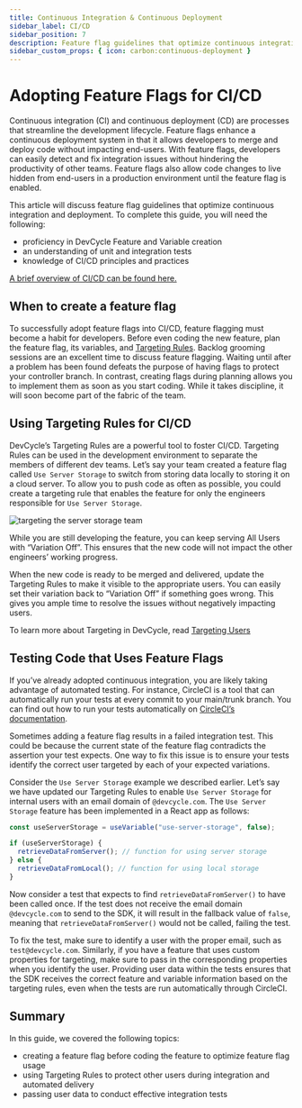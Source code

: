 ```yaml
---
title: Continuous Integration & Continuous Deployment
sidebar_label: CI/CD
sidebar_position: 7
description: Feature flag guidelines that optimize continuous integration and deployment
sidebar_custom_props: { icon: carbon:continuous-deployment }
---
```


# Adopting Feature Flags for CI/CD

Continuous integration (CI) and continuous deployment (CD) are processes that streamline the development lifecycle.
Feature flags enhance a continuous deployment system in that it allows developers to merge and deploy code without
impacting end-users. With feature flags, developers can easily detect and fix integration issues without hindering the
productivity of other teams. Feature flags also allow code changes to live hidden from end-users in a production
environment until the feature flag is enabled.

This article will discuss feature flag guidelines that optimize continuous integration and deployment. To complete this
guide, you will need the following:

- proficiency in DevCycle Feature and Variable creation
- an understanding of unit and integration tests
- knowledge of CI/CD principles and practices

[A brief overview of CI/CD can be found here.](https://devcycle.com/solutions/ci-cd)

## When to create a feature flag

To successfully adopt feature flags into CI/CD, feature flagging must become a habit for developers. Before even coding
the new feature, plan the feature flag, its variables, and [Targeting Rules](#using-targeting-rules-for-cicd). Backlog
grooming sessions are an excellent time to discuss feature flagging. Waiting until after a problem has been found
defeats the purpose of having flags to protect your controller branch. In contrast, creating flags during planning
allows you to implement them as soon as you start coding. While it takes discipline, it will soon become part of the
fabric of the team.

## Using Targeting Rules for CI/CD

DevCycle’s Targeting Rules are a powerful tool to foster CI/CD. Targeting Rules can be used in the development
environment to separate the members of different dev teams. Let’s say your team created a feature flag called
`Use Server Storage` to switch from storing data locally to storing it on a cloud server. To allow you to push code as
often as possible, you could create a targeting rule that enables the feature for only the engineers responsible for
`Use Server Storage`.

![targeting the server storage team](/august-2022-targeting-ci.png)

While you are still developing the feature, you can keep serving All Users with “Variation Off”. This ensures that the
new code will not impact the other engineers’ working progress.

When the new code is ready to be merged and delivered, update the Targeting Rules to make it visible to the appropriate
users. You can easily set their variation back to “Variation Off” if something goes wrong. This gives you ample time to
resolve the issues without negatively impacting users.

To learn more about Targeting in DevCycle, read [Targeting Users](/sdk/features)

## Testing Code that Uses Feature Flags

If you’ve already adopted continuous integration, you are likely taking advantage of automated testing. For instance,
CircleCI is a tool that can automatically run your tests at every commit to your main/trunk branch. You can find out how
to run your tests automatically on [CircleCI’s documentation](https://circleci.com/docs/config-intro).

Sometimes adding a feature flag results in a failed integration test. This could be because the current state of the
feature flag contradicts the assertion your test expects. One way to fix this issue is to ensure your tests identify the
correct user targeted by each of your expected variations.

Consider the `Use Server Storage` example we described earlier. Let’s say we have updated our Targeting Rules to enable
`Use Server Storage` for internal users with an email domain of `@devcycle.com`. The `Use Server Storage` feature has
been implemented in a React app as follows:

```jsx
const useServerStorage = useVariable("use-server-storage", false);

if (useServerStorage) {
  retrieveDataFromServer(); // function for using server storage
} else {
  retrieveDataFromLocal(); // function for using local storage
}
```

Now consider a test that expects to find `retrieveDataFromServer()` to have been called once. If the test does not
receive the email domain `@devcycle.com` to send to the SDK, it will result in the fallback value of `false`, meaning
that `retrieveDataFromServer()` would not be called, failing the test.

To fix the test, make sure to identify a user with the proper email, such as `test@devcycle.com`. Similarly, if you have
a feature that uses custom properties for targeting, make sure to pass in the corresponding properties when you identify
the user. Providing user data within the tests ensures that the SDK receives the correct feature and variable
information based on the targeting rules, even when the tests are run automatically through CircleCI.

## Summary

In this guide, we covered the following topics:

- creating a feature flag before coding the feature to optimize feature flag usage
- using Targeting Rules to protect other users during integration and automated delivery
- passing user data to conduct effective integration tests

